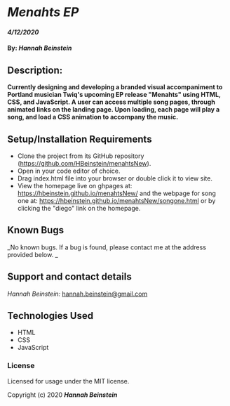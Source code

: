 # _Menahts EP_

#### _4/12/2020_

#### By: _**Hannah Beinstein**_

## Description:

__Currently designing and developing a branded visual accompaniment to Portland musician Twiq's upcoming EP release "Menahts" using HTML, CSS, and JavaScript. A user can access multiple song pages, through animated links on the landing page. Upon loading, each page will play a song, and load a CSS animation to accompany the music.__ 

## Setup/Installation Requirements

* Clone the project from its GitHub repository (https://github.com/HBeinstein/menahtsNew).
* Open in your code editor of choice.
* Drag index.html file into your browser or double click it to view site.
* View the homepage live on ghpages at: https://hbeinstein.github.io/menahtsNew/ and the webpage for song one at: https://hbeinstein.github.io/menahtsNew/songone.html or by clicking the "diego" link on the homepage.

## Known Bugs

_No known bugs. If a bug is found, please contact me at the address provided below. _

## Support and contact details

_Hannah Beinstein:_ 
hannah.beinstein@gmail.com

## Technologies Used

* HTML
* CSS
* JavaScript

### License

Licensed for usage under the MIT license.

Copyright (c) 2020 **_Hannah Beinstein_**

